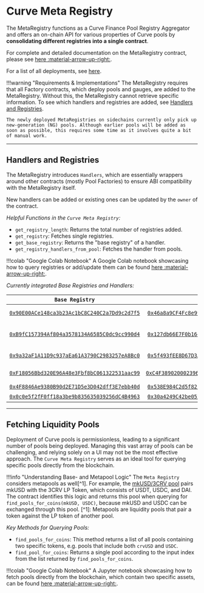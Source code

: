 <h1>Curve Meta Registry</h1>

The MetaRegistry functions as a Curve Finance Pool Registry Aggregator and offers an on-chain API for various properties of Curve pools by **consolidating different registries into a single contract**.

For complete and detailed documentation on the MetaRegistry contract, please see [here :material-arrow-up-right:](../registry/overview.md).

For a list of all deployments, see [here](../references/deployed-contracts.md#meta-registry).

!!!warning "Requirements & Implementations"
    The MetaRegistry requires that all Factory contracts, which deploy pools and gauges, are added to the MetaRegistry. Without this, the MetaRegistry cannot retrieve specific information. To see which handlers and registries are added, see [Handlers and Registries](#handlers-and-registries).

    The newly deployed MetaRegistries on sidechains currently only pick up new-generation (NG) pools. Although earlier pools will be added as soon as possible, this requires some time as it involves quite a bit of manual work.


---


## **Handlers and Registries**

The MetaRegistry introduces `Handlers`, which are essentially wrappers around other contracts (mostly Pool Factories) to ensure ABI compatibility with the MetaRegistry itself.

New handlers can be added or existing ones can be updated by the `owner` of the contract.

*Helpful Functions in the `Curve Meta Registry`:*

- `get_registry_length`: Returns the total number of registries added.
- `get_registry`: Fetches single registries.
- `get_base_registry`: Returns the "base registry" of a handler.
- `get_registry_handlers_from_pool`: Fetches the handler from pools.


!!!colab "Google Colab Notebook"
    A Google Colab notebook showcasing how to query registries or add/update them can be found [here :material-arrow-up-right:](https://colab.research.google.com/drive/1wFvIeNKpKhy58xkGSfKw0XzEPnwn9Zym?usp=sharing).


*Currently integrated Base Registries and Handlers:*

| `Base Registry`                              | `Handler`                                     | `Description`                              |
| :------------------------------------------: | :-------------------------------------------: | :----------------------------------------: |
| [`0x90E00ACe148ca3b23Ac1bC8C240C2a7Dd9c2d7f5`](https://etherscan.io/address/0x90E00ACe148ca3b23Ac1bC8C240C2a7Dd9c2d7f5) | [`0x46a8a9CF4Fc8e99EC3A14558ACABC1D93A27de68`](https://etherscan.io/address/0x46a8a9CF4Fc8e99EC3A14558ACABC1D93A27de68)  | Oldschool Curve Registry                   |
| [`0xB9fC157394Af804a3578134A6585C0dc9cc990d4`](https://etherscan.io/address/0xB9fC157394Af804a3578134A6585C0dc9cc990d4) | [`0x127db66E7F0b16470Bec194d0f496F9Fa065d0A9`](https://etherscan.io/address/0x127db66E7F0b16470Bec194d0f496F9Fa065d0A9)  | Oldschool Curve Factory (Metapool Factory) |
| [`0x9a32aF1A11D9c937aEa61A3790C2983257eA8Bc0`](https://etherscan.io/address/0x9a32aF1A11D9c937aEa61A3790C2983257eA8Bc0) | [`0x5f493fEE8D67D3AE3bA730827B34126CFcA0ae94`](https://etherscan.io/address/0x5f493fEE8D67D3AE3bA730827B34126CFcA0ae94)  | Curve Cryptoswap Registry                  |
| [`0xF18056Bbd320E96A48e3Fbf8bC061322531aac99`](https://etherscan.io/address/0xF18056Bbd320E96A48e3Fbf8bC061322531aac99) | [`0xC4F389020002396143B863F6325aAa6ae481D19CE`](https://etherscan.io/address/0xC4F389020002396143B863F6325aAa6ae481D19CE) | Curve Factory (CryptoSwap)                 |
| [`0x4F8846Ae9380B90d2E71D5e3D042dff3E7ebb40d`](https://etherscan.io/address/0x4F8846Ae9380B90d2E71D5e3D042dff3E7ebb40d) | [`0x538E984C2d5f821d51932dd9C570Dff192D3DF2D`](https://etherscan.io/address/0x538E984C2d5f821d51932dd9C570Dff192D3DF2D)  | Curve Factory                              |
| [`0x0c0e5f2fF0ff18a3be9b835635039256dC4B4963`](https://etherscan.io/address/0x0c0e5f2fF0ff18a3be9b835635039256dC4B4963) | [`0x30a4249C42be05215b6063691949710592859697`](https://etherscan.io/address/0x30a4249C42be05215b6063691949710592859697)  | CurveTricryptoFactory                      |


---


## **Fetching Liquidity Pools**

Deployment of Curve pools is permissionless, leading to a significant number of pools being deployed. Managing this vast array of pools can be challenging, and relying solely on a UI may not be the most effective approach. The `Curve Meta Registry` serves as an ideal tool for querying specific pools directly from the blockchain.

!!!info "Understanding Base- and Metapool Logic"
    The `Meta Registry` considers metapools as well[^1]. For example, the [mkUSD/3CRV pool](https://etherscan.io/address/0x0CFe5C777A7438C9Dd8Add53ed671cEc7A5FAeE5) pairs mkUSD with the 3CRV LP Token, which consists of USDT, USDC, and DAI. The contract identifies this logic and returns this pool when querying for `find_pools_for_coins(mkUSD, USDC)`, because mkUSD and USDC can be exchanged through this pool.
    [^1]: Metapools are liquidity pools that pair a token against the LP token of another pool.


*Key Methods for Querying Pools:*

- `find_pools_for_coins`: This method returns a list of all pools containing two specific tokens, e.g. pools that include both `crvUSD` and `USDC`.
- `find_pool_for_coins`: Returns a single pool according to the input index from the list returned by `find_pools_for_coins`.


!!!colab "Google Colab Notebook"
    A Jupyter notebook showcasing how to fetch pools directly from the blockchain, which contain two specific assets, can be found [here :material-arrow-up-right:](https://colab.research.google.com/drive/1QsxqxQu7Um8gYPda30304W8ZcYbnbr1b?usp=sharing).
